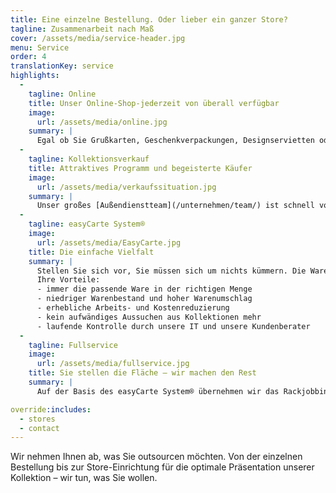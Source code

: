 ```yaml
---
title: Eine einzelne Bestellung. Oder lieber ein ganzer Store?
tagline: Zusammenarbeit nach Maß
cover: /assets/media/service-header.jpg
menu: Service
order: 4
translationKey: service
highlights:
  -
    tagline: Online
    title: Unser Online-Shop-jederzeit von überall verfügbar
    image:
      url: /assets/media/online.jpg
    summary: |
      Egal ob Sie Grußkarten, Geschenkverpackungen, Designservietten oder unser Beiprogramm bestellen möchten: Unser [Online-Shop](http://shop.avancarte.de/) hat immer für Sie geöffnet. Intuitive Bedienung, übersichtliche Struktur – mit nur wenigen Klicks ist Ihre Bestellung versandfertig.<br><br>Einfach [hier anmelden](http://shop.avancarte.de/), dann passiert alles andere von selbst. Wir übermitteln Ihnen Ihr Passwort, und schon haben Sie Zutritt zu der AvanCarte-Welt der Grußkarten, Geschenkartikel und -verpackungen. Lassen Sie sich inspirieren!
  -
    tagline: Kollektionsverkauf
    title: Attraktives Programm und begeisterte Käufer
    image:
      url: /assets/media/verkaufssituation.jpg
    summary: |
      Unser großes [Außendienstteam](/unternehmen/team/) ist schnell vor Ort und führt Sie durch unsere Kollektion. Treffen Sie selbst Ihre individuelle Auswahl. Wir passen auf, dass Sie nichts übersehen.
  -
    tagline: easyCarte System®
    image:
      url: /assets/media/EasyCarte.jpg
    title: Die einfache Vielfalt
    summary: |
      Stellen Sie sich vor, Sie müssen sich um nichts kümmern. Die Ware läuft „wie von selbst“. Unmöglich? Mit unserem easyCarte System® ist das ganz einfach!<br><br>Auf der Grundlage einer umfassenden Standortanalyse ermitteln wir ein maßgeschneidertes Waren- und Präsentationskonzept für Ihr Geschäft und richten das easyCarte System® bei Ihnen ein.<br><br>
      Ihre Vorteile:
      - immer die passende Ware in der richtigen Menge
      - niedriger Warenbestand und hoher Warenumschlag
      - erhebliche Arbeits- und Kostenreduzierung
      - kein aufwändiges Aussuchen aus Kollektionen mehr
      - laufende Kontrolle durch unsere IT und unsere Kundenberater
  -
    tagline: Fullservice
    image:
      url: /assets/media/fullservice.jpg
    title: Sie stellen die Fläche – wir machen den Rest
    summary: |
      Auf der Basis des easyCarte System® übernehmen wir das Rackjobbing. Wir bestellen und verräumen die Ware – Sie kassieren nur noch. Ihre Warenpräsentation zieht durch unser Visual Merchandising alle Blicke auf sich. Ihre Kund*innen werden bei Grußkarten, Geschenkverpackung und Designservietten garantiert das Richtige für sich finden. Unser großes Außendienstteam garantiert eine hohe Besuchsfrequenz.<br><br>Erfahren Sie mehr über unsere **Einrichtungsberatung** und unser **Visual Merchandising**.

override:includes:
  - stores
  - contact
---
```

Wir nehmen Ihnen ab, was Sie outsourcen möchten. Von der einzelnen Bestellung bis zur Store-Einrichtung für die optimale Präsentation unserer Kollektion – wir tun, was Sie wollen.
